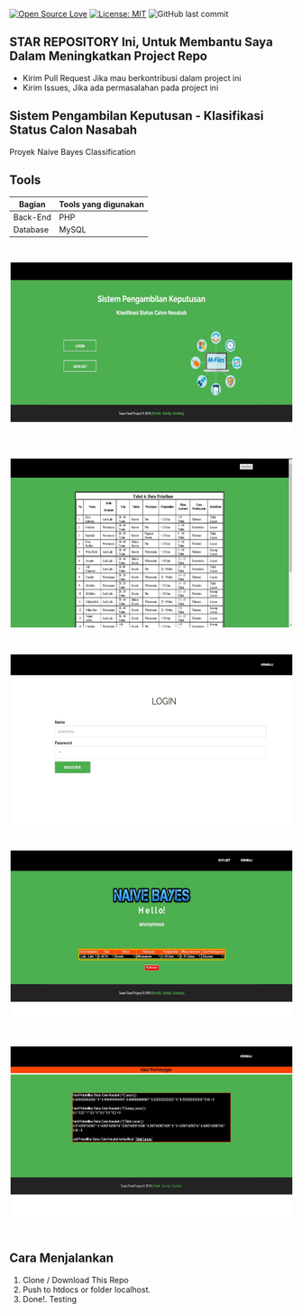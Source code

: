 [![Open Source Love](https://badges.frapsoft.com/os/v1/open-source.svg?style=flat)](https://github.com/ellerbrock/open-source-badges/)
[![License: MIT](https://img.shields.io/badge/License-MIT-green.svg)](https://opensource.org/licenses/MIT)
![GitHub last commit](https://img.shields.io/github/last-commit/kholilboy/naive-bayes)

## STAR REPOSITORY Ini, Untuk Membantu Saya Dalam Meningkatkan Project Repo
- Kirim Pull Request Jika mau berkontribusi dalam project ini
- Kirim Issues, Jika ada permasalahan pada project ini

## Sistem Pengambilan Keputusan - Klasifikasi Status Calon Nasabah
Proyek Naive Bayes Classification

## Tools
| Bagian | Tools yang digunakan |
| --- | --- |
| Back-End | PHP |
| Database | MySQL |

<br>
<p align="center">
        <img src="/images_github/1.jpg" width="500" height="300">
</p>

<br>
<p align="center">
        <img src="/images_github/2.jpg" width="500" height="300">
</p>

<br>
<p align="center">
        <img src="/images_github/3.jpg" width="500" height="300">
</p>

<br>
<p align="center">
        <img src="/images_github/4.jpg" width="500" height="300">
</p>

<br>
<p align="center">
        <img src="/images_github/5.jpg" width="500" height="300">
</p>
<br>

## Cara Menjalankan
1. Clone / Download This Repo 
2. Push to htdocs or folder localhost.
2. Done!. Testing
